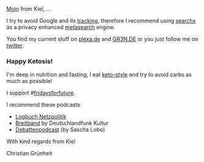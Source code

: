 

<a href="https://en.wikipedia.org/wiki/Moin">Moin</a> from Kiel,
… 

I try to avoid Google and its <a href="https://www.wired.co.uk/article/how-to-delete-google-search-history-tracking" title="Take back control of all the personal data Google stores about you with our easy-to-follow security tips">tracking</a>, therefore I recommend using <a href="https://suche.honigdachse.de/" title="https://www.honigdachse.de/dienste#suchmaschine">searchx</a> as a privacy enhanced <a href="https://en.wikipedia.org/wiki/Metasearch_engine" title="What the heck is a Metasearch engine? Goto wikipedia to find out…">metasearch</a> engine.

You find my current stuff on <a href="https://plexa.de" title="my personal scrapbook">plexa.de</a> and <a href="https://GR3N.de" title="my links and issues - new edition">GR3N.DE</a> or you just follow me on <a href="https://twitter.com/gruenheit" title="@gruenheit">twitter</a>.

### Happy Ketosis!

I'm deep in nutrition and fasting, I eat <a href="https://de.wikipedia.org/wiki/Ketose_(Stoffwechsel)" title="ketose @wikipedia">keto-style</a> and try to avoid carbs as much as possible!


I support #<a href="https://fridaysforfuture.de/forderungen/" title="see current results on qwant">fridaysforfuture</a>.

I recommend these podcasts

* [Logbuch Netzpolitik](https://logbuch-netzpolitik.de/)
* [Breitband](https://www.deutschlandfunkkultur.de/breitband.1263.de.html) by Deutschlandfunk Kultur 
* [Debattenpodcast](https://www.spiegel.de/thema/sascha_lobo_podcast/) (by Sascha Lobo)

With kind regards from Kiel

Christian Grünheit


